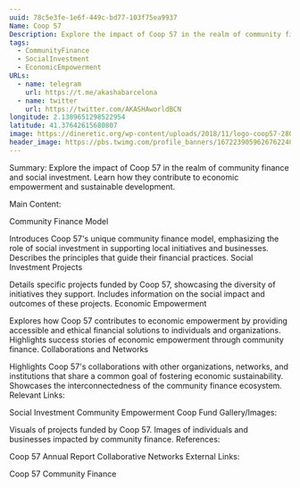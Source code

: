 ```yaml
---
uuid: 78c5e3fe-1e6f-449c-bd77-103f75ea9937
Name: Coop 57
Description: Explore the impact of Coop 57 in the realm of community finance and social investment. Learn how they contribute to economic empowerment and sustainable development.
tags:
  - CommunityFinance
  - SocialInvestment
  - EconomicEmpowerment
URLs:
  - name: telegram
    url: https://t.me/akashabarcelona
  - name: twitter
    url: https://twitter.com/AKASHAworldBCN
longitude: 2.1389651298522954
latitude: 41.37642615680807
image: https://dineretic.org/wp-content/uploads/2018/11/logo-coop57-280x160px.png
header_image: https://pbs.twimg.com/profile_banners/1672239059626762240/1690210870/1500x500
---
```


Summary:
Explore the impact of Coop 57 in the realm of community finance and social investment. Learn how they contribute to economic empowerment and sustainable development.

Main Content:

Community Finance Model

Introduces Coop 57's unique community finance model, emphasizing the role of social investment in supporting local initiatives and businesses.
Describes the principles that guide their financial practices.
Social Investment Projects

Details specific projects funded by Coop 57, showcasing the diversity of initiatives they support.
Includes information on the social impact and outcomes of these projects.
Economic Empowerment

Explores how Coop 57 contributes to economic empowerment by providing accessible and ethical financial solutions to individuals and organizations.
Highlights success stories of economic empowerment through community finance.
Collaborations and Networks

Highlights Coop 57's collaborations with other organizations, networks, and institutions that share a common goal of fostering economic sustainability.
Showcases the interconnectedness of the community finance ecosystem.
Relevant Links:

Social Investment
Community Empowerment
Coop Fund
Gallery/Images:

Visuals of projects funded by Coop 57.
Images of individuals and businesses impacted by community finance.
References:

Coop 57 Annual Report
Collaborative Networks
External Links:

Coop 57 Community Finance